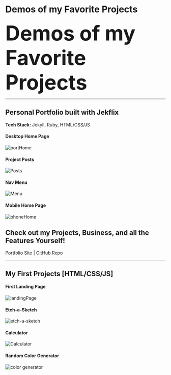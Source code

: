 # Demos of my Favorite Projects
<span style="font-size: 64px; font-weight: bold;">Demos of my Favorite Projects</span>

---
## Personal Portfolio built with Jekflix

**Tech Stack:** Jekyll, Ruby, HTML/CSS/JS

#### Desktop Home Page
![portHome](https://github.com/user-attachments/assets/88ea50c5-4c50-40a1-bb07-e0c1b185c832)

#### Project Posts
![Posts](https://github.com/user-attachments/assets/df5400c6-b219-4aed-91bf-6f52aa6b7089)

#### Nav Menu
![Menu](https://github.com/user-attachments/assets/c25cbbae-611f-441d-b51f-814a253f9289)

#### Mobile Home Page
![phoneHome](https://github.com/user-attachments/assets/cfc1d27c-ee45-42ae-af20-37b399717a20)

## Check out my Projects, Business, and all the Features Yourself!

[Portfolio Site](https://sharpeimq.github.io/Personal-Portfolio/) | [GitHub Repo](https://github.com/SharpeimQ/Personal-Portfolio)

---
## **My First Projects [HTML/CSS/JS]**

#### First Landing Page
![landingPage](https://github.com/user-attachments/assets/f7db142f-7c1e-438c-b4ac-42af6661ea5f)

#### Etch-a-Sketch
![etch-a-sketch](https://github.com/user-attachments/assets/3cbb07ee-5d34-4435-933f-6ef04b780fed)

#### Calculator
![Calculator](https://github.com/user-attachments/assets/815191cb-d902-4879-9b71-a464b5eba9c6)

#### Random Color Generator
![color generator](https://github.com/user-attachments/assets/0c72a956-c6ed-4447-bc10-cb8e16e519c2)
